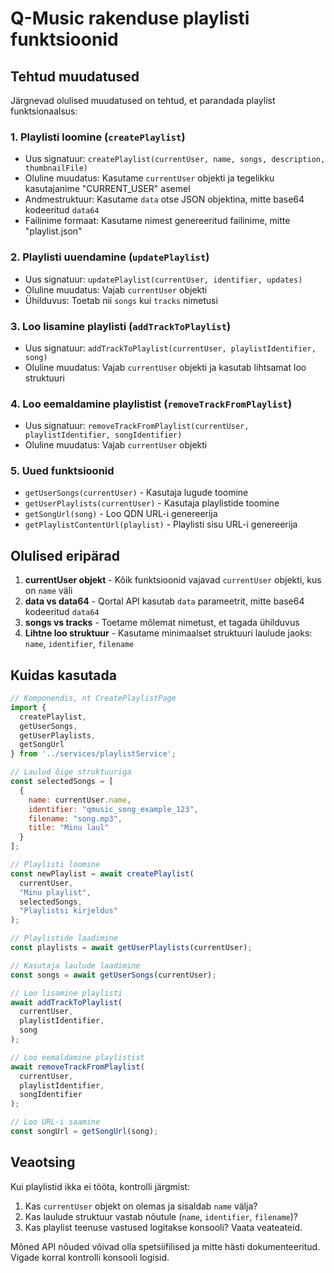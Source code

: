 # Q-Music rakenduse playlisti funktsioonid

## Tehtud muudatused

Järgnevad olulised muudatused on tehtud, et parandada playlist funktsionaalsus:

### 1. Playlisti loomine (`createPlaylist`)

- Uus signatuur: `createPlaylist(currentUser, name, songs, description, thumbnailFile)`
- Oluline muudatus: Kasutame `currentUser` objekti ja tegelikku kasutajanime "CURRENT_USER" asemel
- Andmestruktuur: Kasutame `data` otse JSON objektina, mitte base64 kodeeritud `data64`
- Failinime formaat: Kasutame nimest genereeritud failinime, mitte "playlist.json"

### 2. Playlisti uuendamine (`updatePlaylist`)

- Uus signatuur: `updatePlaylist(currentUser, identifier, updates)`
- Oluline muudatus: Vajab `currentUser` objekti
- Ühilduvus: Toetab nii `songs` kui `tracks` nimetusi

### 3. Loo lisamine playlisti (`addTrackToPlaylist`)

- Uus signatuur: `addTrackToPlaylist(currentUser, playlistIdentifier, song)`
- Oluline muudatus: Vajab `currentUser` objekti ja kasutab lihtsamat loo struktuuri

### 4. Loo eemaldamine playlistist (`removeTrackFromPlaylist`)

- Uus signatuur: `removeTrackFromPlaylist(currentUser, playlistIdentifier, songIdentifier)`
- Oluline muudatus: Vajab `currentUser` objekti

### 5. Uued funktsioonid

- `getUserSongs(currentUser)` - Kasutaja lugude toomine
- `getUserPlaylists(currentUser)` - Kasutaja playlistide toomine
- `getSongUrl(song)` - Loo QDN URL-i genereerija
- `getPlaylistContentUrl(playlist)` - Playlisti sisu URL-i genereerija

## Olulised eripärad

1. **currentUser objekt** - Kõik funktsioonid vajavad `currentUser` objekti, kus on `name` väli
2. **data vs data64** - Qortal API kasutab `data` parameetrit, mitte base64 kodeeritud `data64`
3. **songs vs tracks** - Toetame mõlemat nimetust, et tagada ühilduvus
4. **Lihtne loo struktuur** - Kasutame minimaalset struktuuri laulude jaoks: `name`, `identifier`, `filename`

## Kuidas kasutada

```jsx
// Komponendis, nt CreatePlaylistPage
import { 
  createPlaylist, 
  getUserSongs, 
  getUserPlaylists,
  getSongUrl 
} from '../services/playlistService';

// Laulud õige struktuuriga
const selectedSongs = [
  {
    name: currentUser.name,
    identifier: "qmusic_song_example_123",
    filename: "song.mp3",
    title: "Minu laul"
  }
];

// Playlisti loomine
const newPlaylist = await createPlaylist(
  currentUser,
  "Minu playlist",
  selectedSongs,
  "Playlistsi kirjeldus"
);

// Playlistide laadimine
const playlists = await getUserPlaylists(currentUser);

// Kasutaja laulude laadimine
const songs = await getUserSongs(currentUser);

// Loo lisamine playlisti
await addTrackToPlaylist(
  currentUser,
  playlistIdentifier,
  song
);

// Loo eemaldamine playlistist
await removeTrackFromPlaylist(
  currentUser,
  playlistIdentifier,
  songIdentifier
);

// Loo URL-i saamine
const songUrl = getSongUrl(song);
```

## Veaotsing

Kui playlistid ikka ei tööta, kontrolli järgmist:

1. Kas `currentUser` objekt on olemas ja sisaldab `name` välja?
2. Kas laulude struktuur vastab nõutule (`name`, `identifier`, `filename`)?
3. Kas playlist teenuse vastused logitakse konsooli? Vaata veateateid.

Mõned API nõuded võivad olla spetsiifilised ja mitte hästi dokumenteeritud. Vigade korral kontrolli konsooli logisid.
